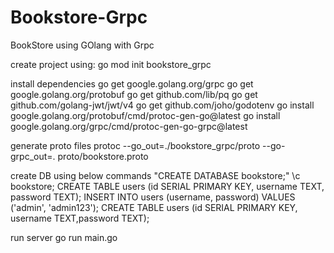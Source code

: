 # Bookstore-Grpc
BookStore using GOlang with Grpc

create project using:
go mod init bookstore_grpc

install dependencies
go get google.golang.org/grpc
go get google.golang.org/protobuf
go get github.com/lib/pq
go get github.com/golang-jwt/jwt/v4
go get github.com/joho/godotenv
go install google.golang.org/protobuf/cmd/protoc-gen-go@latest
go install google.golang.org/grpc/cmd/protoc-gen-go-grpc@latest


generate proto files
protoc --go_out=./bookstore_grpc/proto --go-grpc_out=. proto/bookstore.proto

create DB using below commands
"CREATE DATABASE bookstore;"
\c bookstore;
CREATE TABLE users (id SERIAL PRIMARY KEY, username TEXT, password TEXT);
INSERT INTO users (username, password) VALUES ('admin', 'admin123');
CREATE TABLE users (id SERIAL PRIMARY KEY, username TEXT,password TEXT);

run server
go run main.go

